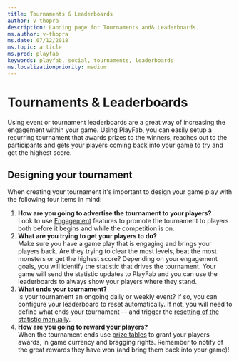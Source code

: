```yaml
---
title: Tournaments & Leaderboards
author: v-thopra
description: Landing page for Tournaments and& Leaderboards.
ms.author: v-thopra
ms.date: 07/12/2018
ms.topic: article
ms.prod: playfab
keywords: playfab, social, tournaments, leaderboards
ms.localizationpriority: medium
---
```


# Tournaments &amp; Leaderboards

Using event or tournament leaderboards are a great way of increasing the engagement within your game.  Using PlayFab, you can easily setup a recurring tournament that awards prizes to the winners, reaches out to the participants and gets your players coming back into your game to try and get the highest score.

## Designing your tournament

When creating your tournament it's important to design your game play with the following four items in mind:

1. **How are you going to advertise the tournament to your players?**  
Look to use [Engagement](/gaming/playfab/#pivot=documentation&panel=engagement) features to promote the tournament to players both before it begins and while the competition is on.
2. **What are you trying to get your players to do?**  
Make sure you have a game play that is engaging and brings your players back.  Are they trying to clear the most levels, beat the most monsters or get the highest score?  Depending on your engagement goals, you will identify the statistic that drives the tournament.  Your game will send the statistic updates to PlayFab and you can use the leaderboards to always show your players where they stand.
3. **What ends your tournament?**  
Is your tournament an ongoing daily or weekly event?  If so, you can configure your leaderboard to reset automatically.  If not, you will need to define what ends your tournament -- and trigger the [resetting of the statistic manually](using-resettable-statistics-and-leaderboards.md).
4. **How are you going to reward your players?**  
When the tournament ends use [prize tables](using-prize-tables.md) to grant your players awards, in game currency and bragging rights.  Remember to notify of the great rewards they have won (and bring them back into your game)!